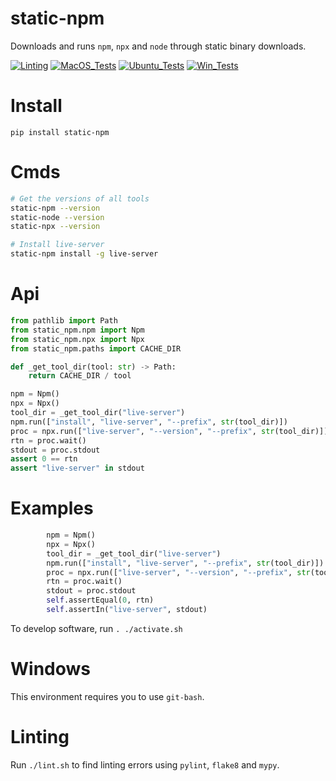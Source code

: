 # static-npm

Downloads and runs `npm`, `npx` and `node` through static binary downloads.

[![Linting](https://github.com/zackees/static-npm/actions/workflows/lint.yml/badge.svg)](https://github.com/zackees/static-npm/actions/workflows/lint.yml)
[![MacOS_Tests](https://github.com/zackees/static-npm/actions/workflows/test_macos.yml/badge.svg)](https://github.com/zackees/static-npm/actions/workflows/test_macos.yml)
[![Ubuntu_Tests](https://github.com/zackees/static-npm/actions/workflows/test_ubuntu.yml/badge.svg)](https://github.com/zackees/static-npm/actions/workflows/test_ubuntu.yml)
[![Win_Tests](https://github.com/zackees/static-npm/actions/workflows/test_win.yml/badge.svg)](https://github.com/zackees/static-npm/actions/workflows/test_win.yml)

# Install

`pip install static-npm`

# Cmds

```bash
# Get the versions of all tools
static-npm --version
static-node --version
static-npx --version

# Install live-server
static-npm install -g live-server
```

# Api

```python
from pathlib import Path
from static_npm.npm import Npm
from static_npm.npx import Npx
from static_npm.paths import CACHE_DIR

def _get_tool_dir(tool: str) -> Path:
    return CACHE_DIR / tool

npm = Npm()
npx = Npx()
tool_dir = _get_tool_dir("live-server")
npm.run(["install", "live-server", "--prefix", str(tool_dir)])
proc = npx.run(["live-server", "--version", "--prefix", str(tool_dir)])
rtn = proc.wait()
stdout = proc.stdout
assert 0 == rtn
assert "live-server" in stdout
```


# Examples

```python
        npm = Npm()
        npx = Npx()
        tool_dir = _get_tool_dir("live-server")
        npm.run(["install", "live-server", "--prefix", str(tool_dir)])
        proc = npx.run(["live-server", "--version", "--prefix", str(tool_dir)])
        rtn = proc.wait()
        stdout = proc.stdout
        self.assertEqual(0, rtn)
        self.assertIn("live-server", stdout)
```

To develop software, run `. ./activate.sh`

# Windows

This environment requires you to use `git-bash`.

# Linting

Run `./lint.sh` to find linting errors using `pylint`, `flake8` and `mypy`.



